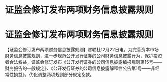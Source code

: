 # 证监会修订发布两项财务信息披露规则

# 证监会修订发布两项财务信息披露规则

【证监会修订发布两项财务信息披露规则】财联社12月22日电，为完善资本市场财务信息披露规则，进一步规范公开发行证券的公司财务信息披露行为，保护投资者合法权益，证监会修订发布《公开发行证券的公司信息披露编报规则第15号——财务报告的一般规定》、《公开发行证券的公司信息披露解释性公告第1号——非经常性损益》，优化调整两项规则部分规定条款。

